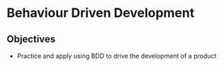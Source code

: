 # Behaviour Driven Development

## Objectives

- Practice and apply using BDD to drive the development of a product
